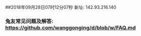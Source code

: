 ##2018年09月28日07时12分07秒 新址: 142.93.216.140
### 兔友常见问题及解答: https://github.com/wanggonging/d/blob/w/FAQ.md
